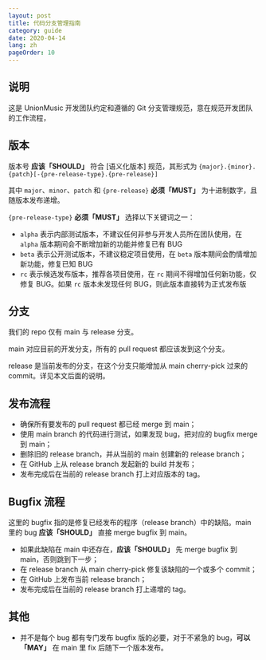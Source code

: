 ```yaml
---
layout: post
title: 代码分支管理指南
category: guide
date: 2020-04-14
lang: zh
pageOrder: 10
---
```



## 说明

这是 UnionMusic 开发团队约定和遵循的 Git 分支管理规范，意在规范开发团队的工作流程，

## 版本

版本号 **应该「SHOULD」** 符合 [语义化版本] 规范，其形式为 `{major}.{minor}.{patch}[-{pre-release-type}.{pre-release}]`

其中 `major`、`minor`、`patch` 和 `{pre-release}` **必须「MUST」** 为十进制数字，且随版本发布递增。

`{pre-release-type}` **必须「MUST」** 选择以下关键词之一：

* `alpha` 表示内部测试版本，不建议任何非参与开发人员所在团队使用，在 `alpha` 版本期间会不断增加新的功能并修复已有 BUG
* `beta` 表示公开测试版本，不建议稳定项目使用，在 `beta` 版本期间会酌情增加新功能，修复已知 BUG
* `rc` 表示候选发布版本，推荐各项目使用，在 `rc` 期间不得增加任何新功能，仅修复 BUG。如果 `rc` 版本未发现任何 BUG，则此版本直接转为正式发布版

## 分支

我们的 repo 仅有 main 与 release 分支。

main 对应目前的开发分支，所有的 pull request 都应该发到这个分支。

release 是当前发布的分支，在这个分支只能增加从 main cherry-pick 过来的 commit。详见本文后面的说明。

## 发布流程

* 确保所有要发布的 pull request 都已经 merge 到 main；
* 使用 main branch 的代码进行测试，如果发现 bug，把对应的 bugfix merge 到 main；
* 删除旧的 release branch，并从当前的 main 创建新的 release branch；
* 在 GitHub 上从 release branch 发起新的 build 并发布；
* 发布完成后在当前的 release branch 打上对应版本的 tag。

## Bugfix 流程

这里的 bugfix 指的是修复已经发布的程序（release branch）中的缺陷。main 里的 bug **应该「SHOULD」** 直接 merge bugfix 到 main。

* 如果此缺陷在 main 中还存在，**应该「SHOULD」** 先 merge bugfix 到 main，否则跳到下一步；
* 在 release branch 从 main cherry-pick 修复该缺陷的一个或多个 commit；
* 在 GitHub 上发布当前 release branch；
* 发布完成后在当前的 release branch 打上递增的 tag。

## 其他

* 并不是每个 bug 都有专门发布 bugfix 版的必要，对于不紧急的 bug，**可以「MAY」** 在 main 里 fix 后随下一个版本发布。